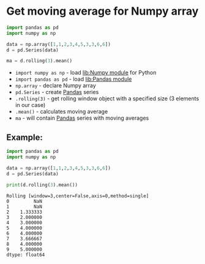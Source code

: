# Get moving average for Numpy array

```python
import pandas as pd
import numpy as np

data = np.array([1,1,2,3,4,5,3,3,6,6])
d = pd.Series(data)

ma = d.rolling(3).mean()
```

- `import numpy as np` - load [lib:Numpy module](/python-numpy/how-to-install-python-numpy-lib) for Python
- `import pandas as pd` - load [lib:Pandas module](/python-pandas/how-to-install-pandas)
- `np.array` - declare Numpy array
- `pd.Series` - create [Pandas](/python-pandas) series
- `.rolling(3)` - get rolling window object with a specified size (3 elements in our case)
- `.mean()` - calculates moving average
- `ma` - will contain [Pandas](/python-pandas) series with moving averages

## Example: 
```python
import pandas as pd
import numpy as np

data = np.array([1,1,2,3,4,5,3,3,6,6])
d = pd.Series(data)

print(d.rolling(3).mean())
```
```
Rolling [window=3,center=False,axis=0,method=single]
0         NaN
1         NaN
2    1.333333
3    2.000000
4    3.000000
5    4.000000
6    4.000000
7    3.666667
8    4.000000
9    5.000000
dtype: float64

```

